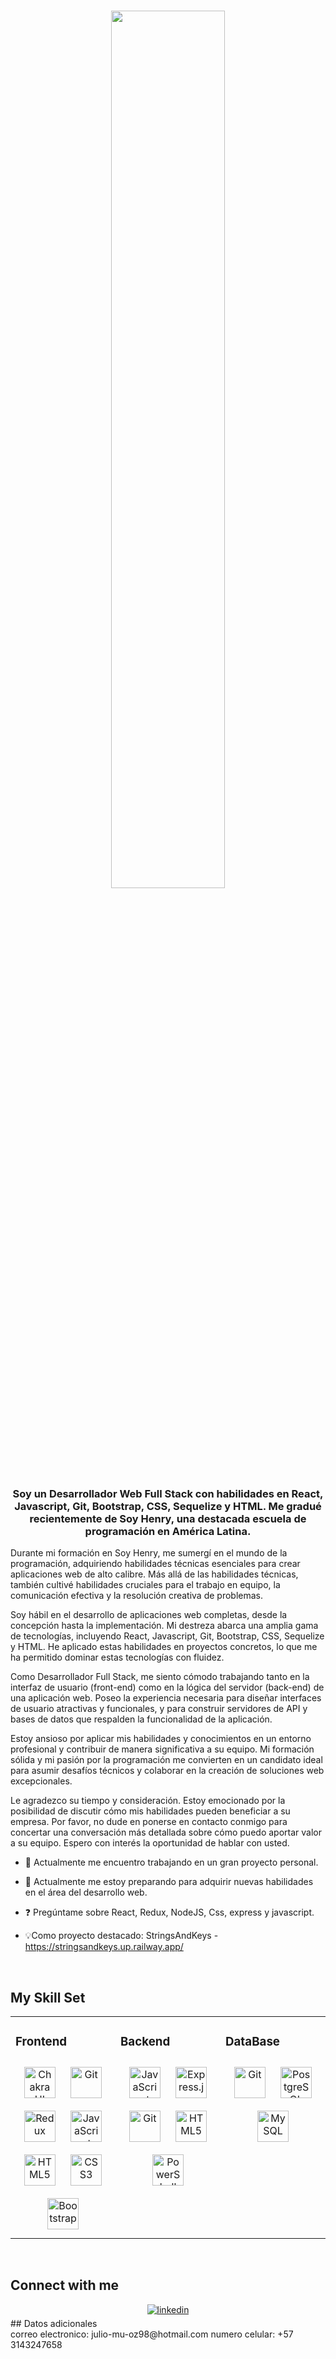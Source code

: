 ### 
<div align="center">
<img src="https://vitalflux.com/wp-content/uploads/2014/10/helloworld.png" align="center" style="width: 60%" />
</div>  
  

### <div align="center">Soy un Desarrollador Web Full Stack con habilidades en React, Javascript, Git, Bootstrap, CSS, Sequelize y HTML. Me gradué recientemente de Soy Henry, una destacada escuela de programación en América Latina.

Durante mi formación en Soy Henry, me sumergí en el mundo de la programación, adquiriendo habilidades técnicas esenciales para crear aplicaciones web de alto calibre. Más allá de las habilidades técnicas, también cultivé habilidades cruciales para el trabajo en equipo, la comunicación efectiva y la resolución creativa de problemas.

Soy hábil en el desarrollo de aplicaciones web completas, desde la concepción hasta la implementación. Mi destreza abarca una amplia gama de tecnologías, incluyendo React, Javascript, Git, Bootstrap, CSS, Sequelize y HTML. He aplicado estas habilidades en proyectos concretos, lo que me ha permitido dominar estas tecnologías con fluidez.

Como Desarrollador Full Stack, me siento cómodo trabajando tanto en la interfaz de usuario (front-end) como en la lógica del servidor (back-end) de una aplicación web. Poseo la experiencia necesaria para diseñar interfaces de usuario atractivas y funcionales, y para construir servidores de API y bases de datos que respalden la funcionalidad de la aplicación.

Estoy ansioso por aplicar mis habilidades y conocimientos en un entorno profesional y contribuir de manera significativa a su equipo. Mi formación sólida y mi pasión por la programación me convierten en un candidato ideal para asumir desafíos técnicos y colaborar en la creación de soluciones web excepcionales.

Le agradezco su tiempo y consideración. Estoy emocionado por la posibilidad de discutir cómo mis habilidades pueden beneficiar a su empresa. Por favor, no dude en ponerse en contacto conmigo para concertar una conversación más detallada sobre cómo puedo aportar valor a su equipo. Espero con interés la oportunidad de hablar con usted.</div>  
  

- 🔭 Actualmente me encuentro trabajando en un gran proyecto personal.  
  

- 🌱 Actualmente me estoy preparando para adquirir nuevas habilidades en el área del desarrollo web.  
  

- ❓  Pregúntame sobre React, Redux, NodeJS, Css, express y javascript.  
  

- 💡Como proyecto destacado: StringsAndKeys - https://stringsandkeys.up.railway.app/  
  

<br/>  


## My Skill Set  
<table><tr><td valign="top" width="33%">



### Frontend  
<div align="center">  
<a href="https://chakra-ui.com/" target="_blank"><img style="margin: 10px" src="https://profilinator.rishav.dev/skills-assets/chakraui.png" alt="Chakra UI" height="50" /></a>  
<a href="https://github.com/" target="_blank"><img style="margin: 10px" src="https://profilinator.rishav.dev/skills-assets/git-scm-icon.svg" alt="Git" height="50" /></a>  
<a href="https://redux.js.org/" target="_blank"><img style="margin: 10px" src="https://profilinator.rishav.dev/skills-assets/redux-original.svg" alt="Redux" height="50" /></a>  
<a href="https://www.javascript.com/" target="_blank"><img style="margin: 10px" src="https://profilinator.rishav.dev/skills-assets/javascript-original.svg" alt="JavaScript" height="50" /></a>  
<a href="https://en.wikipedia.org/wiki/HTML5" target="_blank"><img style="margin: 10px" src="https://profilinator.rishav.dev/skills-assets/html5-original-wordmark.svg" alt="HTML5" height="50" /></a>  
<a href="https://www.w3schools.com/css/" target="_blank"><img style="margin: 10px" src="https://profilinator.rishav.dev/skills-assets/css3-original-wordmark.svg" alt="CSS3" height="50" /></a>  
<a href="https://getbootstrap.com/docs/3.4/javascript/" target="_blank"><img style="margin: 10px" src="https://profilinator.rishav.dev/skills-assets/bootstrap-plain.svg" alt="Bootstrap" height="50" /></a>  
</div>

</td><td valign="top" width="33%">



### Backend  
<div align="center">  
<a href="https://www.javascript.com/" target="_blank"><img style="margin: 10px" src="https://profilinator.rishav.dev/skills-assets/javascript-original.svg" alt="JavaScript" height="50" /></a>  
<a href="https://expressjs.com/" target="_blank"><img style="margin: 10px" src="https://profilinator.rishav.dev/skills-assets/express-original-wordmark.svg" alt="Express.js" height="50" /></a>  
<a href="https://github.com/" target="_blank"><img style="margin: 10px" src="https://profilinator.rishav.dev/skills-assets/git-scm-icon.svg" alt="Git" height="50" /></a>  
<a href="https://en.wikipedia.org/wiki/HTML5" target="_blank"><img style="margin: 10px" src="https://profilinator.rishav.dev/skills-assets/html5-original-wordmark.svg" alt="HTML5" height="50" /></a>  
<a href="https://docs.microsoft.com/en-us/powershell/" target="_blank"><img style="margin: 10px" src="https://profilinator.rishav.dev/skills-assets/powershell.png" alt="PowerShell" height="50" /></a>  
</div>

</td><td valign="top" width="33%">



### DataBase  
<div align="center">  
<a href="https://github.com/" target="_blank"><img style="margin: 10px" src="https://profilinator.rishav.dev/skills-assets/git-scm-icon.svg" alt="Git" height="50" /></a>  
<a href="https://www.postgresql.org/" target="_blank"><img style="margin: 10px" src="https://profilinator.rishav.dev/skills-assets/postgresql-original-wordmark.svg" alt="PostgreSQL" height="50" /></a>  
<a href="https://www.mysql.com/" target="_blank"><img style="margin: 10px" src="https://profilinator.rishav.dev/skills-assets/mysql-original-wordmark.svg" alt="MySQL" height="50" /></a>  
</div>

</td></tr></table>  

<br/>  


## Connect with me  
<div align="center">
<a href="https://linkedin.com/in/www.linkedin.com/in/julio-eduardo-muñoz-florez-363b1a23b" target="_blank">
<img src=https://img.shields.io/badge/linkedin-%231E77B5.svg?&style=for-the-badge&logo=linkedin&logoColor=white alt=linkedin style="margin-bottom: 5px;" />
</a>   
</div>  
## Datos adicionales
<div>
 correo electronico: julio-mu-oz98@hotmail.com
 numero celular: +57 3143247658
</div>

<br/>  

